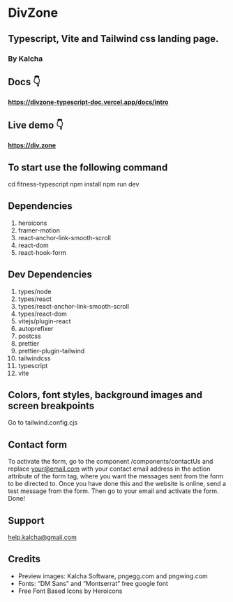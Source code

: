 # DivZone
## Typescript, Vite and Tailwind css landing page.
### By Kalcha

## Docs 👇
**https://divzone-typescript-doc.vercel.app/docs/intro**

## Live demo 👇
**https://div.zone**

## To start use the following command
cd fitness-typescript
npm install
npm run dev

## Dependencies
1. heroicons
2. framer-motion
3. react-anchor-link-smooth-scroll
4. react-dom
5. react-hook-form

## Dev Dependencies
1. types/node
2. types/react
3. types/react-anchor-link-smooth-scroll
4. types/react-dom
5. vitejs/plugin-react
6. autoprefixer
7. postcss
8. prettier
9. prettier-plugin-tailwind
10. tailwindcss
11. typescript
12. vite

## Colors, font styles, background images and screen breakpoints
Go to tailwind.config.cjs

## Contact form
To activate the form, go to the component /components/contactUs and replace your@email.com with your contact email address in the action attribute of the form tag, where you want the messages sent from the form to be directed to. Once you have done this and the website is online, send a test message from the form. Then go to your email and activate the form. Done!

## Support
help.kalcha@gmail.com

## Credits
- Preview images: Kalcha Software, pngegg.com and pngwing.com
- Fonts: “DM Sans” and “Montserrat” free google font
- Free Font Based Icons by Heroicons
